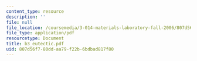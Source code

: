 ```yaml
---
content_type: resource
description: ''
file: null
file_location: /coursemedia/3-014-materials-laboratory-fall-2006/807d56f780ddaa79f22b6bdbad817f80_b3_eutectic.pdf
file_type: application/pdf
resourcetype: Document
title: b3_eutectic.pdf
uid: 807d56f7-80dd-aa79-f22b-6bdbad817f80
---
```

